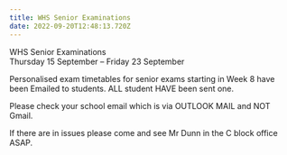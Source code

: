 ```yaml
---
title: WHS Senior Examinations
date: 2022-09-20T12:48:13.720Z
---
```

WHS Senior Examinations  
Thursday 15 September – Friday 23 September

Personalised exam timetables for senior exams starting in Week 8 have been Emailed to students. ALL student HAVE been sent one. 

Please check your school email which is via OUTLOOK MAIL and NOT Gmail.  

If there are in issues please come and see Mr Dunn in the C block office ASAP.